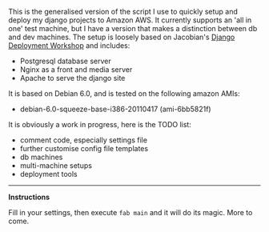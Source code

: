 This is the generalised version of the script I use to quickly setup and deploy
my django projects to Amazon AWS. It currently supports an 'all in one' test
machine, but I have a version that makes a distinction between db and dev
machines. The setup is loosely based on Jacobian's [Django Deployment
Workshop](https://github.com/jacobian/django-deployment-workshop) and includes:

* Postgresql database server
* Nginx as a front and media server
* Apache to serve the django site

It is based on Debian 6.0, and is tested on the following amazon AMIs:

* debian-6.0-squeeze-base-i386-20110417 (ami-6bb5821f)

It is obviously a work in progress, here is the TODO list:

* comment code, especially settings file
* further customise config file templates
* db machines
* multi-machine setups
* deployment tools

****

**Instructions**

Fill in your settings, then execute `fab main` and it will do its magic. More
to come.

